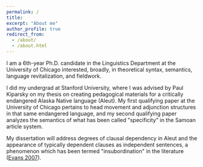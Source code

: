 ```yaml
---
permalink: /
title:
excerpt: "About me"
author_profile: true
redirect_from: 
  - /about/
  - /about.html
---
```


I am a 6th-year Ph.D. candidate in the Linguistics Department at the University of Chicago interested, broadly, in theoretical syntax, semantics, language revitalization, and fieldwork.

I did my undergrad at Stanford University, where I was advised by Paul Kiparsky on my thesis on creating pedagogical materials for a critically endangered Alaska Native language (Aleut). My first qualifying paper at the University of Chicago pertains to head movement and adjunction structures in that same endangered language, and my second qualifying paper analyzes the semantics of what has been called "specificity" in the Samoan article system.

My dissertation will address degrees of clausal dependency in Aleut and the appearance of typically dependent clauses as independent sentences, a phenomenon which has been termed "insubordination" in the literature ([Evans 2007](https://mksnigaroff.github.io/files/Evans%202007%20-%20Insubordination%20and%20its%20uses.pdf)).
